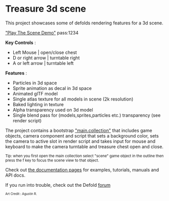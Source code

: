 # Treasure 3d scene

This project showcases some of defolds rendering features for a 3d scene.

["Play The Scene Demo"]([https://flexyourbrain.itch.io/treasure-scene](https://flexyourbrain.itch.io/3d-sprite-alpha-test)) pass:1234

 
**Key Controls** :

- Left Mouse | open/close chest
- D or right arrow | turntable right
- A or left arrow | turntable left

**Features** :

- Particles in 3d space
- Sprite animation as decal in 3d space
- Animated glTF model
- Single atlas texture for all models in scene (2k resolution)
- Baked lighting in texture
- Alpha transparency used on 3d model
- Single blend pass for (models,sprites,particles etc.) transparency (see render script)


The project contains a bootstrap ["main.collection"](defold://open?path=/main/main.collection) that includes game objects, camera component and script that sets a background color, sets the camera to active slot in render script and takes input for mouse and keyboard to make the camera turntable and treasure chest open and close. 

<sub>Tip: when you first open the main collection select "scene" game object in the outline then press the f key to focus the scene view to that object.</sub>

Check out [the documentation pages](https://defold.com/learn) for examples, tutorials, manuals and API docs.

If you run into trouble, check out the Defold [forum](https://forum.defold.com)



<sup><sub>Art Credit : Agustin R.</sub></sup>


